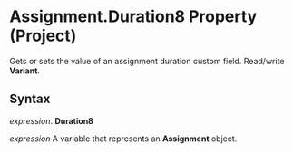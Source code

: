 
# Assignment.Duration8 Property (Project)

 Gets or sets the value of an assignment duration custom field. Read/write **Variant**.


## Syntax

 _expression_. **Duration8**

 _expression_ A variable that represents an **Assignment** object.

